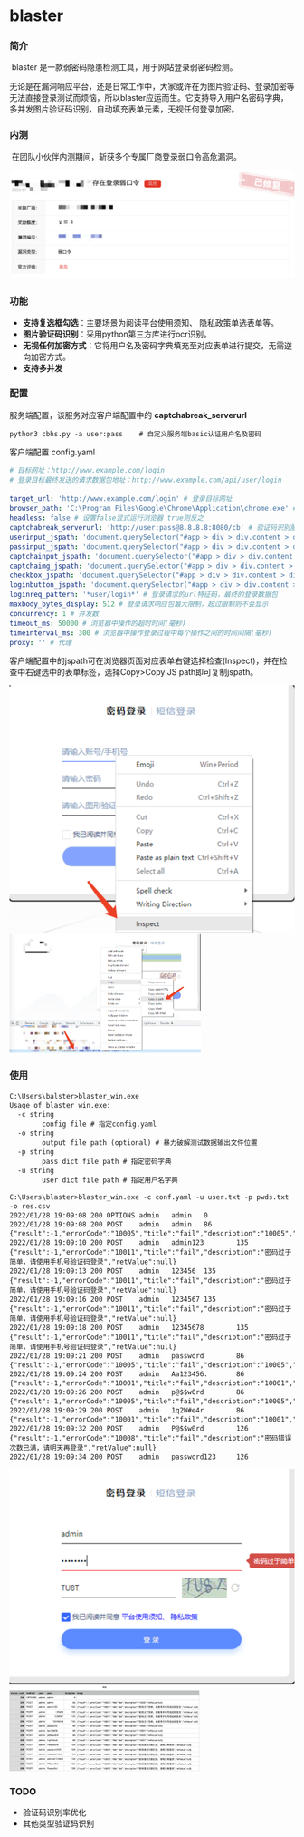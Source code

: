# blaster



### 简介

​	blaster 是一款弱密码隐患检测工具，用于网站登录弱密码检测。

​	无论是在漏洞响应平台，还是日常工作中，大家或许在为图片验证码、登录加密等无法直接登录测试而烦恼，所以blaster应运而生。它支持导入用户名密码字典，多并发图片验证码识别，自动填充表单元素，无视任何登录加密。



### 内测

​	在团队小伙伴内测期间，斩获多个专属厂商登录弱口令高危漏洞。

<img src="images/image-20220130144704974.png" alt="image-20220130144704974" style="zoom:50%;" />



### 功能

- **支持复选框勾选**：主要场景为阅读平台使用须知、 隐私政策单选表单等。
- **图片验证码识别**：采用python第三方库进行ocr识别。
- **无视任何加密方式**：它将用户名及密码字典填充至对应表单进行提交，无需逆向加密方式。
- **支持多并发**



### 配置

服务端配置，该服务对应客户端配置中的 **captchabreak_serverurl**

```shell
python3 cbhs.py -a user:pass	# 自定义服务端basic认证用户名及密码
```



客户端配置 config.yaml

```yaml
# 目标网址：http://www.example.com/login
# 登录目标最终发送的请求数据包地址：http://www.example.com/api/user/login

target_url: 'http://www.example.com/login' # 登录目标网址
browser_path: 'C:\Program Files\Google\Chrome\Application\chrome.exe' # 浏览器的路径
headless: false # 设置false显式运行浏览器 true则反之
captchabreak_serverurl: 'http://user:pass@8.8.8.8:8080/cb' # 验证码识别服务器
userinput_jspath: 'document.querySelector("#app > div > div.content > div.form > div.layout > div.input-cntr.input-cntr1 > input")'
passinput_jspath: 'document.querySelector("#app > div > div.content > div.form > div.layout > div.input-cntr.input-cntr2 > input")'
captchainput_jspath: 'document.querySelector("#app > div > div.content > div.form > div.layout > div.input-cntr.input-cntr3 > input")' # 验证码输入框js path
captchaimg_jspath: 'document.querySelector("#app > div > div.content > div.form > div.layout > div.input-cntr.input-cntr3 > div.verification-img > img")' # 验证码图片js path
checkbox_jspath: 'document.querySelector("#app > div > div.content > div.form > div.layout > div.agree-wrap > label > span > input")' # 复选框js path
loginbutton_jspath: 'document.querySelector("#app > div > div.content > div.form > div.layout > button")'
loginreq_pattern: '*user/login*' # 登录请求的url特征码，最终的登录数据包
maxbody_bytes_display: 512 # 登录请求响应包最大限制，超过限制则不会显示
concurrency: 1 # 并发数
timeout_ms: 50000 # 浏览器中操作的超时时间(毫秒) 
timeinterval_ms: 300 # 浏览器中操作登录过程中每个操作之间的时间间隔(毫秒)
proxy: '' # 代理

```



​		客户端配置中的jspath可在浏览器页面对应表单右键选择检查(Inspect)，并在检查中右键选中的表单标签，选择Copy>Copy JS path即可复制jspath。

<img src="images/image-20220128184615741.png" alt="image-20220128184615741" style="zoom:50%;" />



<img src="images/image-20220128185148609.png" alt="image-20220128185148609" style="zoom: 33%;" />



### 使用



```shell
C:\Users\balster>blaster_win.exe
Usage of blaster_win.exe:
  -c string
        config file	# 指定config.yaml
  -o string
        output file path (optional)	# 暴力破解测试数据输出文件位置
  -p string
        pass dict file path	# 指定密码字典
  -u string
        user dict file path	# 指定用户名字典
```



```shell
C:\Users\blaster>blaster_win.exe -c conf.yaml -u user.txt -p pwds.txt -o res.csv
2022/01/28 19:09:08 200 OPTIONS admin   admin   0
2022/01/28 19:09:08 200 POST    admin   admin   86      {"result":-1,"errorCode":"10005","title":"fail","description":"10005","retValue":null}
2022/01/28 19:09:10 200 POST    admin   admin123        135     {"result":-1,"errorCode":"10011","title":"fail","description":"密码过于简单，请使用手机号验证码登录","retValue":null}
2022/01/28 19:09:13 200 POST    admin   123456  135     {"result":-1,"errorCode":"10011","title":"fail","description":"密码过于简单，请使用手机号验证码登录","retValue":null}
2022/01/28 19:09:16 200 POST    admin   1234567 135     {"result":-1,"errorCode":"10011","title":"fail","description":"密码过于简单，请使用手机号验证码登录","retValue":null}
2022/01/28 19:09:18 200 POST    admin   12345678        135     {"result":-1,"errorCode":"10011","title":"fail","description":"密码过于简单，请使用手机号验证码登录","retValue":null}
2022/01/28 19:09:21 200 POST    admin   password        86      {"result":-1,"errorCode":"10005","title":"fail","description":"10005","retValue":null}
2022/01/28 19:09:24 200 POST    admin   Aa123456.       86      {"result":-1,"errorCode":"10001","title":"fail","description":"10001","retValue":null}
2022/01/28 19:09:26 200 POST    admin   p@$$w0rd        86      {"result":-1,"errorCode":"10005","title":"fail","description":"10005","retValue":null}
2022/01/28 19:09:29 200 POST    admin   1q2W#e4r        86      {"result":-1,"errorCode":"10001","title":"fail","description":"10001","retValue":null}
2022/01/28 19:09:32 200 POST    admin   P@$$w0rd        126     {"result":-1,"errorCode":"10008","title":"fail","description":"密码错误次数已满，请明天再登录","retValue":null}
2022/01/28 19:09:34 200 POST    admin   password123     126     
```

<img src="images/image-20220128190926538.png" alt="image-20220128190926538" style="zoom:50%;" />

<img src="images/image-20220128191129181.png" alt="image-20220128191129181" style="zoom: 33%;" />



### TODO

- 验证码识别率优化
- 其他类型验证码识别

